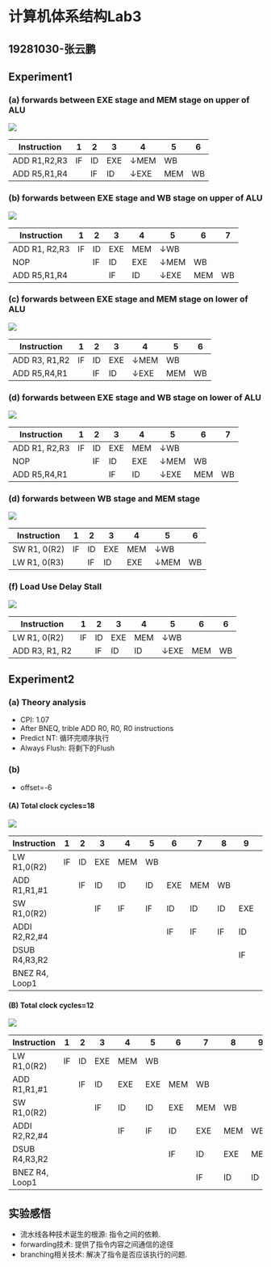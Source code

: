 # 计算机体系结构Lab3

## 19281030-张云鹏

## Experiment1

### (a) forwards between EXE stage and MEM stage on upper of ALU
![](exe-mem.jpg)

| Instruction  | 1   | 2   | 3   | 4                | 5   | 6   |
| ------------ | --- | --- | --- | ---------------- | --- | --- |
| ADD R1,R2,R3 | IF  | ID  | EXE | $\downarrow$MEM | WB  |     |
| ADD R5,R1,R4 |     | IF  | ID  | $\downarrow$EXE       | MEM | WB  |

### (b) forwards between EXE stage and WB stage on upper of ALU
![](exe-mem-lower.jpg)

| Instruction   | 1   | 2   | 3   | 4   | 5          | 6   | 7   |
| ------------- | --- | --- | --- | --- | ---------- | --- | --- |
| ADD R1, R2,R3 | IF  | ID  | EXE | MEM | $\downarrow$WB  |     |     |
| NOP           |     | IF  | ID  | EXE | $\downarrow$MEM | WB  |     |
| ADD R5,R1,R4  |     |     | IF  | ID  | $\downarrow$EXE | MEM | WB  |

### (c) forwards between EXE stage and MEM stage on lower of ALU
![](exe-mem.jpg)

| Instruction   | 1   | 2   | 3   | 4          | 5   | 6   |
| ------------- | --- | --- | --- | ---------- | --- | --- |
| ADD R3, R1,R2 | IF  | ID  | EXE | $\downarrow$MEM | WB  |     |
| ADD R5,R4,R1  |     | IF  | ID  | $\downarrow$EXE | MEM | WB  |

### (d) forwards between EXE stage and WB stage on lower of ALU
![](exe-mem-lower.jpg)

| Instruction   | 1   | 2   | 3   | 4   | 5          | 6   | 7   |
| ------------- | --- | --- | --- | --- | ---------- | --- | --- |
| ADD R1, R2,R3 | IF  | ID  | EXE | MEM | $\downarrow$WB  |     |     |
| NOP           |     | IF  | ID  | EXE | $\downarrow$MEM | WB  |     |
| ADD R5,R4,R1  |     |     | IF  | ID  | $\downarrow$EXE | MEM | WB  |

### (d) forwards between WB stage and MEM stage
![](mem-wb.jpg)

| Instruction  | 1   | 2   | 3   | 4   | 5          | 6   |
| ------------ | --- | --- | --- | --- | ---------- | --- |
| SW R1, 0(R2) | IF  | ID  | EXE | MEM | $\downarrow$WB  |     |
| LW R1, 0(R3) |     | IF  | ID  | EXE | $\downarrow$MEM | WB  |

### (f) Load Use Delay Stall 
![](LUD.jpg)

| Instruction    | 1   | 2   | 3   | 4   | 5          | 6   | 6   |
| -------------- | --- | --- | --- | --- | ---------- | --- | --- |
| LW R1, 0(R2)   | IF  | ID  | EXE | MEM | $\downarrow$WB  |     |
| ADD R3, R1, R2 |     | IF  | ID  | ID  | $\downarrow$EXE | MEM | WB  |

## Experiment2

### (a) Theory analysis

- CPI: 1.07
- After BNEQ, trible ADD R0, R0, R0 instructions
- Predict NT: 循环完顺序执行
- Always Flush: 将剩下的Flush

### (b)
- offset=-6

#### (A) Total clock cycles=18
![](e2a.jpg)

| Instruction    | 1   | 2   | 3   | 4   | 5   | 6   | 7   | 8   | 9   | 10  | 11  | 12  | 13  | 14  | 15  | 16  | 17  | 18  | 19  | 20  | 21  | 22  | 23  | 24  | 25  | 26  | 27  | 28  | 29  |
| -------------- | --- | --- | --- | --- | --- | --- | --- | --- | --- | --- | --- | --- | --- | --- | --- | --- | --- | --- | --- | --- | --- | --- | --- | --- | --- | --- | --- | --- | --- |
| LW R1,0(R2)    | IF  | ID  | EXE | MEM | WB  |     |     |     |     |     |     |     |     |     |     | IF  | ID  | EXE | MEM | WB  |     |     |     |     |     |
| ADD R1,R1,#1   |     | IF  | ID  | ID  | ID  | EXE | MEM | WB  |     |     |     |     |     |     |     |     | IF  | ID  | ID  | ID  | EXE | MEM | WB  |     |     |
| SW R1,0(R2)    |     |     | IF  | IF  | IF  | ID  | ID  | ID  | EXE | MEM | WB  |     |     |     |     |     |     | IF  | IF  | IF  | ID  | ID  | ID  | EXE | MEM |
| ADDI R2,R2,#4  |     |     |     |     |     | IF  | IF  | IF  | ID  | EXE | MEM | WB  |     |     |     |     |     |     |     |     | IF  | IF  | IF  | ID  | EXE |
| DSUB R4,R3,R2  |     |     |     |     |     |     |     |     | IF  | ID  | ID  | ID  | EXE | MEM | WB  |     |     |     |     |     |     |     |     | IF  | ID  |
| BNEZ R4, Loop1 |     |     |     |     |     |     |     |     |     | IF  | IF  | IF  | ID  | ID  | ID  | EXE | MEM | WB  |     |     |     |     |     |     | IF  |

#### (B) Total clock cycles=12
![](e2b.jpg)

| Instruction    | 1   | 2   | 3   | 4   | 5   | 6   | 7   | 8   | 9   | 10  | 11  | 12  |
| -------------- | --- | --- | --- | --- | --- | --- | --- | --- | --- | --- | --- | --- |
| LW R1,0(R2)    | IF  | ID  | EXE | MEM | WB  |     |     |     |     | IF  | ID  | EXE |
| ADD R1,R1,#1   |     | IF  | ID  | EXE | EXE | MEM | WB  |     |     |     | IF  | ID  |
| SW R1,0(R2)    |     |     | IF  | ID  | ID  | EXE | MEM | WB  |     |     |     | IF  |
| ADDI R2,R2,#4  |     |     |     | IF  | IF  | ID  | EXE | MEM | WB  |     |     |     |
| DSUB R4,R3,R2  |     |     |     |     |     | IF  | ID  | EXE | MEM | WB  |     |     |
| BNEZ R4, Loop1 |     |     |     |     |     |     | IF  | ID  | ID  | EXE | MEM | WB  |

## 实验感悟

- 流水线各种技术诞生的根源: 指令之间的依赖.
- forwarding技术: 提供了指令内容之间通信的途径
- branching相关技术: 解决了指令是否应该执行的问题.